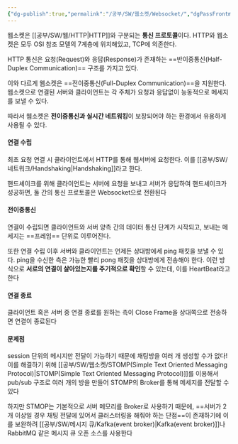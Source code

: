 ```yaml
---
{"dg-publish":true,"permalink":"/공부/SW/웹소켓/Websocket/","dgPassFrontmatter":true}
---
```


웹소켓은 [[공부/SW/웹/HTTP\|HTTP]]와 구분되는 **통신 프로토콜**이다. HTTP와 웹소켓은 모두 OSI 참조 모델의 7계층에 위치해있고, TCP에 의존한다.

HTTP 통신은 요청(Request)와 응답(Response)가 존재하는 ==반이중통신(Half-Duplex Communication)== 구조를 가지고 있다. 

이와 다르게 웹소켓은 ==전이중통신(Full-Duplex Communication)==을 지원한다. 웹소켓으로 연결된 서버와 클라이언트는 각 주체가 요청과 응답없이 능동적으로 메세지를 보낼 수 있다.

따라서 웹소켓은 **전이중통신과 실시간 네트워킹**이 보장되어야 하는 환경에서 유용하게 사용될 수 있다.

#### 연결 수립
최초 요청 연결 시 클라이언트에서 HTTP를 통해 웹서버에 요청한다. 이를 [[공부/SW/네트워크/Handshaking\|Handshaking]]라고 한다.

핸드셰이크를 위해 클라이언트는 서버에 요청을 보내고 서버가 응답하여 핸드셰이크가 성공하면, 둘 간의 통신 프로토콜은 Websocket으로 전환된다

#### 전이중통신
연결이 수립되면 클라이언트와 서버 양측 간의 데이터 통신 단계가 시작되고, 보내는 메세지는 ==프레임== 단위로 이루어진다.

또한 연결 수립 이후 서버와 클라이언트는 언제든 상대방에세 ping 패킷을 보낼 수 있다. ping을 수신한 측은 가능한 빨리 pong 패킷을 상대방에게 전송해야 한다. 이런 방식으로 **서로의 연결이 살아있는지를 주기적으로 확인**할 수 있는데, 이를 HeartBeat라고 한다

#### 연결 종료
클라이언트 혹은 서버 중 연결 종료를 원하는 측이 Close  Frame을 상대쪽으로 전송하면 연결이 종료된다

#### 문제점
session 단위의 메시지만 전달이 가능하기 때문에 채팅방을 여러 개 생성할 수가 없다!
이를 해결하기 위해 [[공부/SW/웹소켓/STOMP(Simple Text Oriented Messaging Protocol)\|STOMP(Simple Text Oriented Messaging Protocol)]]를 이용해서 pub/sub 구조로 여러 개의 방을 만들어 STOMP의 Broker를 통해 메세지를 전달할 수 있다

하지만 STMOP는 기본적으로 서버 메모리를 Broker로 사용하기 때문에, ==서버가 2개 이상일 경우 채팅 전달에 있어서 클러스터링을 해줘야 하는 단점==이 존재하기에 이를 보완하려 [[공부/SW/메시지 큐/Kafka(event broker)\|Kafka(event broker)]]나 RabbitMQ 같은 메시지 큐 오픈 소스를 사용한다